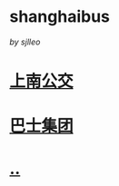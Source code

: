 # shanghaibus
*by sjlleo*

# [上南公交](https://github.com/sjlleo/shanghaibus/tree/master/Shangnan%20Subsidiary)
# [巴士集团](https://github.com/sjlleo/shanghaibus/blob/master/%E5%B7%B4%E5%A3%AB%E9%9B%86%E5%9B%A2.md)
# [..](https://github.com/blob/master/line.md)
